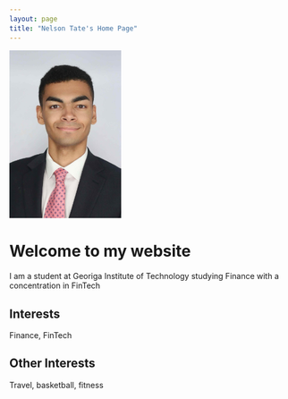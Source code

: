 ```yaml
---
layout: page
title: "Nelson Tate's Home Page"
---
```

<img src="Nelson_Tate_Pic" atl="Nelson Tate" width="200">

# Welcome to my website
I am a student at Georiga Institute of Technology studying Finance with a concentration in FinTech

## Interests
Finance, FinTech

## Other Interests
Travel, basketball, fitness
